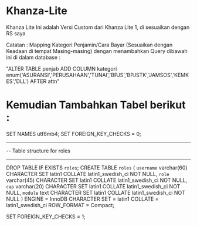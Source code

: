 # Khanza-Lite
Khanza Lite Ini adalah Versi Custom dari Khanza Lite 1, di sesuaikan dengan RS saya

Catatan :
Mapping Kategori Penjamin/Cara Bayar (Sesuaikan dengan Keadaan di tempat Masing-masing) dengan menambahkan Query dibawah ini di dalam database :

"ALTER TABLE penjab  ADD COLUMN kategori enum('ASURANSI','PERUSAHAAN','TUNAI','BPJS','BPJSTK','JAMSOS','KEMKES','DLL') AFTER attn"



# Kemudian Tambahkan Tabel berikut :

SET NAMES utf8mb4;
SET FOREIGN_KEY_CHECKS = 0;

-- ----------------------------
-- Table structure for roles
-- ----------------------------
DROP TABLE IF EXISTS `roles`;
CREATE TABLE `roles`  (
  `username` varchar(60) CHARACTER SET latin1 COLLATE latin1_swedish_ci NOT NULL,
  `role` varchar(45) CHARACTER SET latin1 COLLATE latin1_swedish_ci NOT NULL,
  `cap` varchar(20) CHARACTER SET latin1 COLLATE latin1_swedish_ci NOT NULL,
  `module` text CHARACTER SET latin1 COLLATE latin1_swedish_ci NOT NULL
) ENGINE = InnoDB CHARACTER SET = latin1 COLLATE = latin1_swedish_ci ROW_FORMAT = Compact;

SET FOREIGN_KEY_CHECKS = 1;
